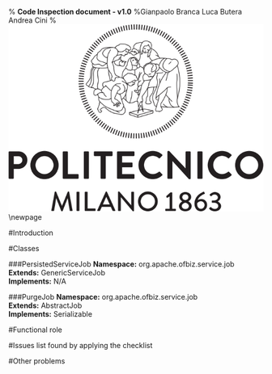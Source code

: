 % **Code Inspection document - v1.0**
%Gianpaolo Branca
 Luca Butera
 Andrea Cini
%![](polimi.png)\newpage

#Introduction

#Classes

###PersistedServiceJob
__Namespace:__ org.apache.ofbiz.service.job  
__Extends:__ GenericServiceJob  
__Implements:__ N/A

###PurgeJob
__Namespace:__ org.apache.ofbiz.service.job  
__Extends:__ AbstractJob  
__Implements:__ Serializable

#Functional role

#Issues list found by applying the checklist

#Other problems
